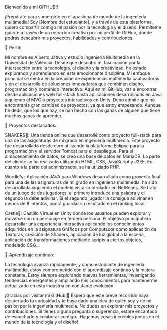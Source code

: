 Bienvenido a mi GITHUB!!

¡Prepárate para sumergirte en el apasionante mundo de la ingeniería multimedia! Soy [Nombre del estudiante], y a través de esta plataforma, quiero compartir contigo mi pasión por la tecnología y el diseño. Permíteme guiarte a través de un recorrido creativo por mi perfil de GitHub, donde podrás descubrir mis proyectos, habilidades y contribuciones.


📌 Perfil:

Mi nombre es Alberto Játiva y estudio Ingeniería Multimedia en la Universitat de València. Desde que descubrí mi fascinación por la intersección entre la tecnología, el diseño y la creatividad, he estado explorando y aprendiendo en esta emocionante disciplina. Mi enfoque principal se centra en la creación de experiencias multimedia cautivadoras y en el desarrollo de soluciones innovadoras que combinen diseño, programación y contenido interactivo.
Aquí en mi GitHub, vas a encontrar desde aplicaciones web full-stack  hasta aplicaciones desarrolladas en Java siguiendo el MVC o proyectos interactivos en Unity. 
Debo admitir que no encontrarás gran cantidad de proyectos, ya que estoy empezando. Aunque he dedir, que los que hay, se han hecho con las ganas de alguien que tiene muchas ganas de aprender.


🚀 Proyectos destacados:

SNAKERS🐍: Una tienda online que desarrollé como proyecto full-stack para una de las asignaturas de mi grado en ingeniería multimedia. Este proyecto fue desarrollado desde cero utilizando la plataforma Eclipse para la programación y el servidor Tomcat para el despliegue. Para el almacenamiento de datos, se creó una base de datos en MariaDB. La parte del cliente se ha realizado utilizando HTML, CSS, JavaScript y J2EE. En cuanto a la parte del administrador, se ha utilziado PHP.

Wordle🔤 : Aplicación JAVA para Windows desarrollada como proyecto final para una de las asignaturas de mi grado en ingeniería multimedia. ha sido desarrollada siguiendo el modelo vista-controlador en NetBeans. Se trata de un juego de dos jugadores, el primero introduce una palabra y el segundo la debe adivinar. Si el segundo jugador la consigue adivinar en menos de 8 intentos, podrá guardar su resultado en el ranking local.

Castle🏰: Castillo Virtual en Unity donde los usuarios pueden explorar y moverse con un personaje en tercera persona. El objetivo principal era desarrollar una experiencia interactiva aplicando los conocimientos adquiridos en la asignatura Gráficos por Computador como aplicación de Texturas, creación de Shaders, aplicación de luz global a la escena, aplicación de transformaciones mediante scripts a ciertos objetos, modelado CSG...


🌱 Aprendizaje continuo:

La tecnología avanza rápidamente, y como estudiante de ingeniería multimedia, estoy comprometido con el aprendizaje continuo y la mejora constante. Estoy siempre explorando nuevas herramientas, investigando tendencias emergentes y ampliando mis conocimientos para mantenerme actualizado en esta industria en constante evolución.


¡Gracias por visitar mi GitHub!🤍 Espero que este breve recorrido haya despertado tu curiosidad y te haya dado una idea de quién soy y de mi pasión por la ingeniería multimedia. No dudes en explorar mis proyectos y contribuciones. Si tienes alguna pregunta o sugerencia, estaré encantado de escucharte y colaborar contigo. ¡Hagamos cosas increíbles juntos en el mundo de la tecnología y el diseño!
<!--
**aljanue/aljanue** is a ✨ _special_ ✨ repository because its `README.md` (this file) appears on your GitHub profile.

Here are some ideas to get you started:

- 🔭 I’m currently working on ...
- 🌱 I’m currently learning ...
- 👯 I’m looking to collaborate on ...
- 🤔 I’m looking for help with ...
- 💬 Ask me about ...
- 📫 How to reach me: ...
- 😄 Pronouns: ...
- ⚡ Fun fact: ...
-->
